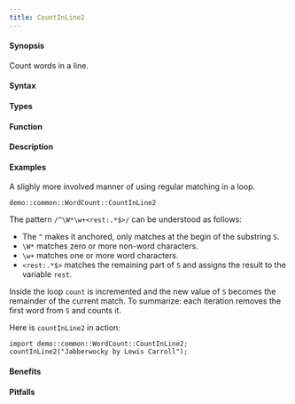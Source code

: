 ```yaml
---
title: CountInLine2
---
```


#### Synopsis

Count words in a line.

#### Syntax

#### Types

#### Function

#### Description

#### Examples

A slighly more involved manner of using regular matching in a loop.
```rascal-include
demo::common::WordCount::CountInLine2
```

                
The pattern `/^\W*\w+<rest:.*$>/` can be understood as follows:

*  The `^` makes it anchored, only matches at the begin of the substring `S`.
*  `\W*` matches zero or more non-word characters.
*  `\w+` matches one or more word characters.
*  `<rest:.*$>` matches the remaining part of `S` and assigns the result to the variable `rest`.


Inside the loop `count` is incremented and the new value of `S` becomes
the remainder of the current match. To summarize: each iteration
removes the first word from `S` and counts it.

Here is `countInLine2` in action:
```rascal-shell
import demo::common::WordCount::CountInLine2;
countInLine2("Jabberwocky by Lewis Carroll");
```

#### Benefits

#### Pitfalls

